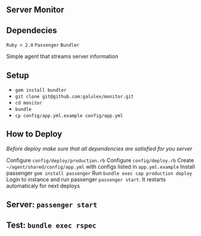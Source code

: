 Server Monitor
-

Dependecies
-

`Ruby > 2.0`
`Passenger`
`Bundler`

Simple agent that streams server information

Setup
-

- `gem install bundler`
- `git clone git@github.com:galulex/monitor.git`
- `cd monitor`
- `bundle`
- `cp config/app.yml.example config/app.yml`

How to Deploy
-

*Before deploy make sure that all dependencies are satisfied for you server*

Configure `config/deploy/production.rb`
Configure `config/deploy.rb`
Create    `~/agent/shared/config/app.yml` with configs listed in `app.yml.example`
Install passenger `gem install passenger`
Run `bundle exec cap production deploy`
Login to instance and run passenger `passenger start`. It restarts automaticaly for next deploys

Server: `passenger start`
-

Test: `bundle exec rspec`
-
